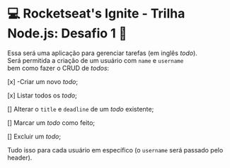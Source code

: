 # 💻 Rocketseat's Ignite - Trilha Node.js: Desafio 1 🚀

Essa será uma aplicação para gerenciar tarefas (em inglês *todo*).  
Será permitida a criação de um usuário com `name` e `username` bem como fazer o CRUD de *todos*:

[x] -Criar um novo *todo*;

[x] Listar todos os *todo*;

[] Alterar o `title` e `deadline` de um *todo* existente;

[] Marcar um *todo* como feito;

[] Excluir um *todo*;
 

Tudo isso para cada usuário em específico (o `username` será passado pelo header).  
